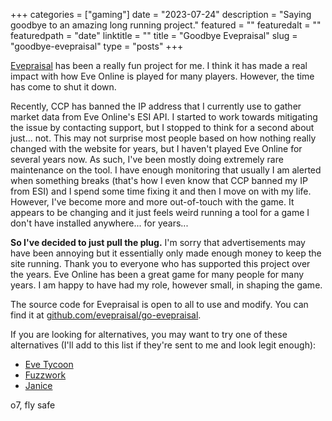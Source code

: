 +++
categories = ["gaming"]
date = "2023-07-24"
description = "Saying goodbye to an amazing long running project."
featured = ""
featuredalt = ""
featuredpath = "date"
linktitle = ""
title = "Goodbye Evepraisal"
slug = "goodbye-evepraisal"
type = "posts"
+++

[Evepraisal](/posts/evepraisal.com/) has been a really fun project for me. I think it has made a real impact with how Eve Online is played for many players. However, the time has come to shut it down.

Recently, CCP has banned the IP address that I currently use to gather market data from Eve Online's ESI API. I started to work towards mitigating the issue by contacting support, but I stopped to think for a second about just... not. This may not surprise most people based on how nothing really changed with the website for years, but I haven't played Eve Online for several years now. As such, I've been mostly doing extremely rare maintenance on the tool. I have enough monitoring that usually I am alerted when something breaks (that's how I even know that CCP banned my IP from ESI) and I spend some time fixing it and then I move on with my life. However, I've become more and more out-of-touch with the game. It appears to be changing and it just feels weird running a tool for a game I don't have installed anywhere... for years...

**So I've decided to just pull the plug.** I'm sorry that advertisements may have been annoying but it essentially only made enough money to keep the site running. Thank you to everyone who has supported this project over the years. Eve Online has been a great game for many people for many years. I am happy to have had my role, however small, in shaping the game.

The source code for Evepraisal is open to all to use and modify. You can find it at [github.com/evepraisal/go-evepraisal](https://github.com/evepraisal/go-evepraisal).

If you are looking for alternatives, you may want to try one of these alternatives (I'll add to this list if they're sent to me and look legit enough):

- [Eve Tycoon](https://evetycoon.com/appraisal)
- [Fuzzwork](https://market.fuzzwork.co.uk/appraisal/)
- [Janice](https://janice.e-351.com/)

o7, fly safe
